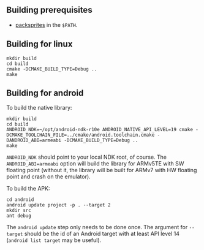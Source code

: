 Building prerequisites
-------------
* [packsprites](https://github.com/mpersano/packsprites) in the `$PATH`.

Building for linux
------------------

    mkdir build
    cd build
    cmake -DCMAKE_BUILD_TYPE=Debug ..
    make

Building for android
--------------------

To build the native library:

    mkdir build
    cd build
    ANDROID_NDK=~/opt/android-ndk-r10e ANDROID_NATIVE_API_LEVEL=19 cmake -DCMAKE_TOOLCHAIN_FILE=../cmake/android.toolchain.cmake -DANDROID_ABI=armeabi -DCMAKE_BUILD_TYPE=Debug ..
    make

`ANDROID_NDK` should point to your local NDK root, of course. The `ANDROID_ABI=armeabi` option will build the library for ARMv5TE with SW floating point (without it, the library will be built for ARMv7 with HW floating point and crash on the emulator).

To build the APK:

    cd android
    android update project -p . --target 2
    mkdir src
    ant debug

The `android update` step only needs to be done once. The argument for `--target` should be the id of an Android target with at least API level 14 (`android list target` may be useful).
